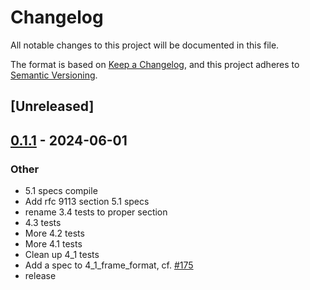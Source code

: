 # Changelog
All notable changes to this project will be documented in this file.

The format is based on [Keep a Changelog](https://keepachangelog.com/en/1.0.0/),
and this project adheres to [Semantic Versioning](https://semver.org/spec/v2.0.0.html).

## [Unreleased]

## [0.1.1](https://github.com/bearcove/fluke/compare/httpwg-macros-v0.1.0...httpwg-macros-v0.1.1) - 2024-06-01

### Other
- 5.1 specs compile
- Add rfc 9113 section 5.1 specs
- rename 3.4 tests to proper section
- 4.3 tests
- More 4.2 tests
- More 4.1 tests
- Clean up 4_1 tests
- Add a spec to 4_1_frame_format, cf. [#175](https://github.com/bearcove/fluke/pull/175)
- release
